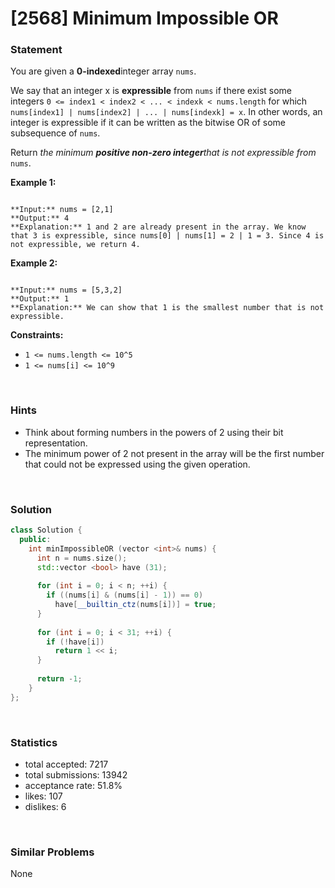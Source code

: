 # [2568] Minimum Impossible OR



### Statement

You are given a **0-indexed**integer array `nums`.

We say that an integer x is **expressible** from `nums` if there exist some integers `0 <= index1 < index2 < ... < indexk < nums.length` for which `nums[index1] | nums[index2] | ... | nums[indexk] = x`. In other words, an integer is expressible if it can be written as the bitwise OR of some subsequence of `nums`.

Return *the minimum **positive non-zero integer**that is not* *expressible from* `nums`.


**Example 1:**

```

**Input:** nums = [2,1]
**Output:** 4
**Explanation:** 1 and 2 are already present in the array. We know that 3 is expressible, since nums[0] | nums[1] = 2 | 1 = 3. Since 4 is not expressible, we return 4.

```

**Example 2:**

```

**Input:** nums = [5,3,2]
**Output:** 1
**Explanation:** We can show that 1 is the smallest number that is not expressible.

```

**Constraints:**
* `1 <= nums.length <= 10^5`
* `1 <= nums[i] <= 10^9`


<br />

### Hints

- Think about forming numbers in the powers of 2 using their bit representation.
- The minimum power of 2 not present in the array will be the first number that could not be expressed using the given operation.

<br />

### Solution

```cpp
class Solution {
  public:
    int minImpossibleOR (vector <int>& nums) {
      int n = nums.size();
      std::vector <bool> have (31);
      
      for (int i = 0; i < n; ++i) {
        if ((nums[i] & (nums[i] - 1)) == 0)
          have[__builtin_ctz(nums[i])] = true;
      }
      
      for (int i = 0; i < 31; ++i) {
        if (!have[i])
          return 1 << i;
      }
      
      return -1;
    }
};
```

<br />

### Statistics

- total accepted: 7217
- total submissions: 13942
- acceptance rate: 51.8%
- likes: 107
- dislikes: 6

<br />

### Similar Problems

None

